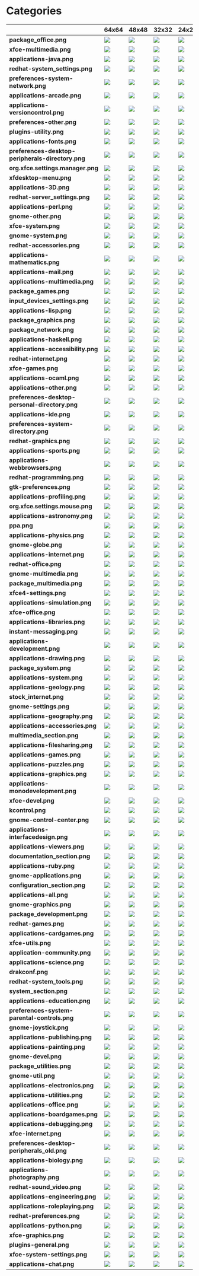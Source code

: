 # Categories

| |**64x64**|**48x48**|**32x32**|**24x24**|**22x22**|**16x16**|
|-|-|-|-|-|-|-|
|**package_office.png**|![](64/package_office.png.png)|![](48/package_office.png.png)|![](32/package_office.png.png)|![](24/package_office.png.png)|![](22/package_office.png.png)|![](16/package_office.png.png)|
|**xfce-multimedia.png**|![](64/xfce-multimedia.png.png)|![](48/xfce-multimedia.png.png)|![](32/xfce-multimedia.png.png)|![](24/xfce-multimedia.png.png)|![](22/xfce-multimedia.png.png)|![](16/xfce-multimedia.png.png)|
|**applications-java.png**|![](64/applications-java.png.png)|![](48/applications-java.png.png)|![](32/applications-java.png.png)|![](24/applications-java.png.png)|![](22/applications-java.png.png)|![](16/applications-java.png.png)|
|**redhat-system_settings.png**|![](64/redhat-system_settings.png.png)|![](48/redhat-system_settings.png.png)|![](32/redhat-system_settings.png.png)|![](24/redhat-system_settings.png.png)|![](22/redhat-system_settings.png.png)|![](16/redhat-system_settings.png.png)|
|**preferences-system-network.png**|![](64/preferences-system-network.png.png)|![](48/preferences-system-network.png.png)|![](32/preferences-system-network.png.png)|![](24/preferences-system-network.png.png)|![](22/preferences-system-network.png.png)|![](16/preferences-system-network.png.png)|
|**applications-arcade.png**|![](64/applications-arcade.png.png)|![](48/applications-arcade.png.png)|![](32/applications-arcade.png.png)|![](24/applications-arcade.png.png)|![](22/applications-arcade.png.png)|![](16/applications-arcade.png.png)|
|**applications-versioncontrol.png**|![](64/applications-versioncontrol.png.png)|![](48/applications-versioncontrol.png.png)|![](32/applications-versioncontrol.png.png)|![](24/applications-versioncontrol.png.png)|![](22/applications-versioncontrol.png.png)|![](16/applications-versioncontrol.png.png)|
|**preferences-other.png**|![](64/preferences-other.png.png)|![](48/preferences-other.png.png)|![](32/preferences-other.png.png)|![](24/preferences-other.png.png)|![](22/preferences-other.png.png)|![](16/preferences-other.png.png)|
|**plugins-utility.png**|![](64/plugins-utility.png.png)|![](48/plugins-utility.png.png)|![](32/plugins-utility.png.png)|![](24/plugins-utility.png.png)|![](22/plugins-utility.png.png)|![](16/plugins-utility.png.png)|
|**applications-fonts.png**|![](64/applications-fonts.png.png)|![](48/applications-fonts.png.png)|![](32/applications-fonts.png.png)|![](24/applications-fonts.png.png)|![](22/applications-fonts.png.png)|![](16/applications-fonts.png.png)|
|**preferences-desktop-peripherals-directory.png**|![](64/preferences-desktop-peripherals-directory.png.png)|![](48/preferences-desktop-peripherals-directory.png.png)|![](32/preferences-desktop-peripherals-directory.png.png)|![](24/preferences-desktop-peripherals-directory.png.png)|![](22/preferences-desktop-peripherals-directory.png.png)|![](16/preferences-desktop-peripherals-directory.png.png)|
|**org.xfce.settings.manager.png**|![](64/org.xfce.settings.manager.png.png)|![](48/org.xfce.settings.manager.png.png)|![](32/org.xfce.settings.manager.png.png)|![](24/org.xfce.settings.manager.png.png)|![](22/org.xfce.settings.manager.png.png)|![](16/org.xfce.settings.manager.png.png)|
|**xfdesktop-menu.png**|![](64/xfdesktop-menu.png.png)|![](48/xfdesktop-menu.png.png)|![](32/xfdesktop-menu.png.png)|![](24/xfdesktop-menu.png.png)|![](22/xfdesktop-menu.png.png)|![](16/xfdesktop-menu.png.png)|
|**applications-3D.png**|![](64/applications-3D.png.png)|![](48/applications-3D.png.png)|![](32/applications-3D.png.png)|![](24/applications-3D.png.png)|![](22/applications-3D.png.png)|![](16/applications-3D.png.png)|
|**redhat-server_settings.png**|![](64/redhat-server_settings.png.png)|![](48/redhat-server_settings.png.png)|![](32/redhat-server_settings.png.png)|![](24/redhat-server_settings.png.png)|![](22/redhat-server_settings.png.png)|![](16/redhat-server_settings.png.png)|
|**applications-perl.png**|![](64/applications-perl.png.png)|![](48/applications-perl.png.png)|![](32/applications-perl.png.png)|![](24/applications-perl.png.png)|![](22/applications-perl.png.png)|![](16/applications-perl.png.png)|
|**gnome-other.png**|![](64/gnome-other.png.png)|![](48/gnome-other.png.png)|![](32/gnome-other.png.png)|![](24/gnome-other.png.png)|![](22/gnome-other.png.png)|![](16/gnome-other.png.png)|
|**xfce-system.png**|![](64/xfce-system.png.png)|![](48/xfce-system.png.png)|![](32/xfce-system.png.png)|![](24/xfce-system.png.png)|![](22/xfce-system.png.png)|![](16/xfce-system.png.png)|
|**gnome-system.png**|![](64/gnome-system.png.png)|![](48/gnome-system.png.png)|![](32/gnome-system.png.png)|![](24/gnome-system.png.png)|![](22/gnome-system.png.png)|![](16/gnome-system.png.png)|
|**redhat-accessories.png**|![](64/redhat-accessories.png.png)|![](48/redhat-accessories.png.png)|![](32/redhat-accessories.png.png)|![](24/redhat-accessories.png.png)|![](22/redhat-accessories.png.png)|![](16/redhat-accessories.png.png)|
|**applications-mathematics.png**|![](64/applications-mathematics.png.png)|![](48/applications-mathematics.png.png)|![](32/applications-mathematics.png.png)|![](24/applications-mathematics.png.png)|![](22/applications-mathematics.png.png)|![](16/applications-mathematics.png.png)|
|**applications-mail.png**|![](64/applications-mail.png.png)|![](48/applications-mail.png.png)|![](32/applications-mail.png.png)|![](24/applications-mail.png.png)|![](22/applications-mail.png.png)|![](16/applications-mail.png.png)|
|**applications-multimedia.png**|![](64/applications-multimedia.png.png)|![](48/applications-multimedia.png.png)|![](32/applications-multimedia.png.png)|![](24/applications-multimedia.png.png)|![](22/applications-multimedia.png.png)|![](16/applications-multimedia.png.png)|
|**package_games.png**|![](64/package_games.png.png)|![](48/package_games.png.png)|![](32/package_games.png.png)|![](24/package_games.png.png)|![](22/package_games.png.png)|![](16/package_games.png.png)|
|**input_devices_settings.png**|![](64/input_devices_settings.png.png)|![](48/input_devices_settings.png.png)|![](32/input_devices_settings.png.png)|![](24/input_devices_settings.png.png)|![](22/input_devices_settings.png.png)|![](16/input_devices_settings.png.png)|
|**applications-lisp.png**|![](64/applications-lisp.png.png)|![](48/applications-lisp.png.png)|![](32/applications-lisp.png.png)|![](24/applications-lisp.png.png)|![](22/applications-lisp.png.png)|![](16/applications-lisp.png.png)|
|**package_graphics.png**|![](64/package_graphics.png.png)|![](48/package_graphics.png.png)|![](32/package_graphics.png.png)|![](24/package_graphics.png.png)|![](22/package_graphics.png.png)|![](16/package_graphics.png.png)|
|**package_network.png**|![](64/package_network.png.png)|![](48/package_network.png.png)|![](32/package_network.png.png)|![](24/package_network.png.png)|![](22/package_network.png.png)|![](16/package_network.png.png)|
|**applications-haskell.png**|![](64/applications-haskell.png.png)|![](48/applications-haskell.png.png)|![](32/applications-haskell.png.png)|![](24/applications-haskell.png.png)|![](22/applications-haskell.png.png)|![](16/applications-haskell.png.png)|
|**applications-accessibility.png**|![](64/applications-accessibility.png.png)|![](48/applications-accessibility.png.png)|![](32/applications-accessibility.png.png)|![](24/applications-accessibility.png.png)|![](22/applications-accessibility.png.png)|![](16/applications-accessibility.png.png)|
|**redhat-internet.png**|![](64/redhat-internet.png.png)|![](48/redhat-internet.png.png)|![](32/redhat-internet.png.png)|![](24/redhat-internet.png.png)|![](22/redhat-internet.png.png)|![](16/redhat-internet.png.png)|
|**xfce-games.png**|![](64/xfce-games.png.png)|![](48/xfce-games.png.png)|![](32/xfce-games.png.png)|![](24/xfce-games.png.png)|![](22/xfce-games.png.png)|![](16/xfce-games.png.png)|
|**applications-ocaml.png**|![](64/applications-ocaml.png.png)|![](48/applications-ocaml.png.png)|![](32/applications-ocaml.png.png)|![](24/applications-ocaml.png.png)|![](22/applications-ocaml.png.png)|![](16/applications-ocaml.png.png)|
|**applications-other.png**|![](64/applications-other.png.png)|![](48/applications-other.png.png)|![](32/applications-other.png.png)|![](24/applications-other.png.png)|![](22/applications-other.png.png)|![](16/applications-other.png.png)|
|**preferences-desktop-personal-directory.png**|![](64/preferences-desktop-personal-directory.png.png)|![](48/preferences-desktop-personal-directory.png.png)|![](32/preferences-desktop-personal-directory.png.png)|![](24/preferences-desktop-personal-directory.png.png)|![](22/preferences-desktop-personal-directory.png.png)|![](16/preferences-desktop-personal-directory.png.png)|
|**applications-ide.png**|![](64/applications-ide.png.png)|![](48/applications-ide.png.png)|![](32/applications-ide.png.png)|![](24/applications-ide.png.png)|![](22/applications-ide.png.png)|![](16/applications-ide.png.png)|
|**preferences-system-directory.png**|![](64/preferences-system-directory.png.png)|![](48/preferences-system-directory.png.png)|![](32/preferences-system-directory.png.png)|![](24/preferences-system-directory.png.png)|![](22/preferences-system-directory.png.png)|![](16/preferences-system-directory.png.png)|
|**redhat-graphics.png**|![](64/redhat-graphics.png.png)|![](48/redhat-graphics.png.png)|![](32/redhat-graphics.png.png)|![](24/redhat-graphics.png.png)|![](22/redhat-graphics.png.png)|![](16/redhat-graphics.png.png)|
|**applications-sports.png**|![](64/applications-sports.png.png)|![](48/applications-sports.png.png)|![](32/applications-sports.png.png)|![](24/applications-sports.png.png)|![](22/applications-sports.png.png)|![](16/applications-sports.png.png)|
|**applications-webbrowsers.png**|![](64/applications-webbrowsers.png.png)|![](48/applications-webbrowsers.png.png)|![](32/applications-webbrowsers.png.png)|![](24/applications-webbrowsers.png.png)|![](22/applications-webbrowsers.png.png)|![](16/applications-webbrowsers.png.png)|
|**redhat-programming.png**|![](64/redhat-programming.png.png)|![](48/redhat-programming.png.png)|![](32/redhat-programming.png.png)|![](24/redhat-programming.png.png)|![](22/redhat-programming.png.png)|![](16/redhat-programming.png.png)|
|**gtk-preferences.png**|![](64/gtk-preferences.png.png)|![](48/gtk-preferences.png.png)|![](32/gtk-preferences.png.png)|![](24/gtk-preferences.png.png)|![](22/gtk-preferences.png.png)|![](16/gtk-preferences.png.png)|
|**applications-profiling.png**|![](64/applications-profiling.png.png)|![](48/applications-profiling.png.png)|![](32/applications-profiling.png.png)|![](24/applications-profiling.png.png)|![](22/applications-profiling.png.png)|![](16/applications-profiling.png.png)|
|**org.xfce.settings.mouse.png**|![](64/org.xfce.settings.mouse.png.png)|![](48/org.xfce.settings.mouse.png.png)|![](32/org.xfce.settings.mouse.png.png)|![](24/org.xfce.settings.mouse.png.png)|![](22/org.xfce.settings.mouse.png.png)|![](16/org.xfce.settings.mouse.png.png)|
|**applications-astronomy.png**|![](64/applications-astronomy.png.png)|![](48/applications-astronomy.png.png)|![](32/applications-astronomy.png.png)|![](24/applications-astronomy.png.png)|![](22/applications-astronomy.png.png)|![](16/applications-astronomy.png.png)|
|**ppa.png**|![](64/ppa.png.png)|![](48/ppa.png.png)|![](32/ppa.png.png)|![](24/ppa.png.png)|![](22/ppa.png.png)|![](16/ppa.png.png)|
|**applications-physics.png**|![](64/applications-physics.png.png)|![](48/applications-physics.png.png)|![](32/applications-physics.png.png)|![](24/applications-physics.png.png)|![](22/applications-physics.png.png)|![](16/applications-physics.png.png)|
|**gnome-globe.png**|![](64/gnome-globe.png.png)|![](48/gnome-globe.png.png)|![](32/gnome-globe.png.png)|![](24/gnome-globe.png.png)|![](22/gnome-globe.png.png)|![](16/gnome-globe.png.png)|
|**applications-internet.png**|![](64/applications-internet.png.png)|![](48/applications-internet.png.png)|![](32/applications-internet.png.png)|![](24/applications-internet.png.png)|![](22/applications-internet.png.png)|![](16/applications-internet.png.png)|
|**redhat-office.png**|![](64/redhat-office.png.png)|![](48/redhat-office.png.png)|![](32/redhat-office.png.png)|![](24/redhat-office.png.png)|![](22/redhat-office.png.png)|![](16/redhat-office.png.png)|
|**gnome-multimedia.png**|![](64/gnome-multimedia.png.png)|![](48/gnome-multimedia.png.png)|![](32/gnome-multimedia.png.png)|![](24/gnome-multimedia.png.png)|![](22/gnome-multimedia.png.png)|![](16/gnome-multimedia.png.png)|
|**package_multimedia.png**|![](64/package_multimedia.png.png)|![](48/package_multimedia.png.png)|![](32/package_multimedia.png.png)|![](24/package_multimedia.png.png)|![](22/package_multimedia.png.png)|![](16/package_multimedia.png.png)|
|**xfce4-settings.png**|![](64/xfce4-settings.png.png)|![](48/xfce4-settings.png.png)|![](32/xfce4-settings.png.png)|![](24/xfce4-settings.png.png)|![](22/xfce4-settings.png.png)|![](16/xfce4-settings.png.png)|
|**applications-simulation.png**|![](64/applications-simulation.png.png)|![](48/applications-simulation.png.png)|![](32/applications-simulation.png.png)|![](24/applications-simulation.png.png)|![](22/applications-simulation.png.png)|![](16/applications-simulation.png.png)|
|**xfce-office.png**|![](64/xfce-office.png.png)|![](48/xfce-office.png.png)|![](32/xfce-office.png.png)|![](24/xfce-office.png.png)|![](22/xfce-office.png.png)|![](16/xfce-office.png.png)|
|**applications-libraries.png**|![](64/applications-libraries.png.png)|![](48/applications-libraries.png.png)|![](32/applications-libraries.png.png)|![](24/applications-libraries.png.png)|![](22/applications-libraries.png.png)|![](16/applications-libraries.png.png)|
|**instant-messaging.png**|![](64/instant-messaging.png.png)|![](48/instant-messaging.png.png)|![](32/instant-messaging.png.png)|![](24/instant-messaging.png.png)|![](22/instant-messaging.png.png)|![](16/instant-messaging.png.png)|
|**applications-development.png**|![](64/applications-development.png.png)|![](48/applications-development.png.png)|![](32/applications-development.png.png)|![](24/applications-development.png.png)|![](22/applications-development.png.png)|![](16/applications-development.png.png)|
|**applications-drawing.png**|![](64/applications-drawing.png.png)|![](48/applications-drawing.png.png)|![](32/applications-drawing.png.png)|![](24/applications-drawing.png.png)|![](22/applications-drawing.png.png)|![](16/applications-drawing.png.png)|
|**package_system.png**|![](64/package_system.png.png)|![](48/package_system.png.png)|![](32/package_system.png.png)|![](24/package_system.png.png)|![](22/package_system.png.png)|![](16/package_system.png.png)|
|**applications-system.png**|![](64/applications-system.png.png)|![](48/applications-system.png.png)|![](32/applications-system.png.png)|![](24/applications-system.png.png)|![](22/applications-system.png.png)|![](16/applications-system.png.png)|
|**applications-geology.png**|![](64/applications-geology.png.png)|![](48/applications-geology.png.png)|![](32/applications-geology.png.png)|![](24/applications-geology.png.png)|![](22/applications-geology.png.png)|![](16/applications-geology.png.png)|
|**stock_internet.png**|![](64/stock_internet.png.png)|![](48/stock_internet.png.png)|![](32/stock_internet.png.png)|![](24/stock_internet.png.png)|![](22/stock_internet.png.png)|![](16/stock_internet.png.png)|
|**gnome-settings.png**|![](64/gnome-settings.png.png)|![](48/gnome-settings.png.png)|![](32/gnome-settings.png.png)|![](24/gnome-settings.png.png)|![](22/gnome-settings.png.png)|![](16/gnome-settings.png.png)|
|**applications-geography.png**|![](64/applications-geography.png.png)|![](48/applications-geography.png.png)|![](32/applications-geography.png.png)|![](24/applications-geography.png.png)|![](22/applications-geography.png.png)|![](16/applications-geography.png.png)|
|**applications-accessories.png**|![](64/applications-accessories.png.png)|![](48/applications-accessories.png.png)|![](32/applications-accessories.png.png)|![](24/applications-accessories.png.png)|![](22/applications-accessories.png.png)|![](16/applications-accessories.png.png)|
|**multimedia_section.png**|![](64/multimedia_section.png.png)|![](48/multimedia_section.png.png)|![](32/multimedia_section.png.png)|![](24/multimedia_section.png.png)|![](22/multimedia_section.png.png)|![](16/multimedia_section.png.png)|
|**applications-filesharing.png**|![](64/applications-filesharing.png.png)|![](48/applications-filesharing.png.png)|![](32/applications-filesharing.png.png)|![](24/applications-filesharing.png.png)|![](22/applications-filesharing.png.png)|![](16/applications-filesharing.png.png)|
|**applications-games.png**|![](64/applications-games.png.png)|![](48/applications-games.png.png)|![](32/applications-games.png.png)|![](24/applications-games.png.png)|![](22/applications-games.png.png)|![](16/applications-games.png.png)|
|**applications-puzzles.png**|![](64/applications-puzzles.png.png)|![](48/applications-puzzles.png.png)|![](32/applications-puzzles.png.png)|![](24/applications-puzzles.png.png)|![](22/applications-puzzles.png.png)|![](16/applications-puzzles.png.png)|
|**applications-graphics.png**|![](64/applications-graphics.png.png)|![](48/applications-graphics.png.png)|![](32/applications-graphics.png.png)|![](24/applications-graphics.png.png)|![](22/applications-graphics.png.png)|![](16/applications-graphics.png.png)|
|**applications-monodevelopment.png**|![](64/applications-monodevelopment.png.png)|![](48/applications-monodevelopment.png.png)|![](32/applications-monodevelopment.png.png)|![](24/applications-monodevelopment.png.png)|![](22/applications-monodevelopment.png.png)|![](16/applications-monodevelopment.png.png)|
|**xfce-devel.png**|![](64/xfce-devel.png.png)|![](48/xfce-devel.png.png)|![](32/xfce-devel.png.png)|![](24/xfce-devel.png.png)|![](22/xfce-devel.png.png)|![](16/xfce-devel.png.png)|
|**kcontrol.png**|![](64/kcontrol.png.png)|![](48/kcontrol.png.png)|![](32/kcontrol.png.png)|![](24/kcontrol.png.png)|![](22/kcontrol.png.png)|![](16/kcontrol.png.png)|
|**gnome-control-center.png**|![](64/gnome-control-center.png.png)|![](48/gnome-control-center.png.png)|![](32/gnome-control-center.png.png)|![](24/gnome-control-center.png.png)|![](22/gnome-control-center.png.png)|![](16/gnome-control-center.png.png)|
|**applications-interfacedesign.png**|![](64/applications-interfacedesign.png.png)|![](48/applications-interfacedesign.png.png)|![](32/applications-interfacedesign.png.png)|![](24/applications-interfacedesign.png.png)|![](22/applications-interfacedesign.png.png)|![](16/applications-interfacedesign.png.png)|
|**applications-viewers.png**|![](64/applications-viewers.png.png)|![](48/applications-viewers.png.png)|![](32/applications-viewers.png.png)|![](24/applications-viewers.png.png)|![](22/applications-viewers.png.png)|![](16/applications-viewers.png.png)|
|**documentation_section.png**|![](64/documentation_section.png.png)|![](48/documentation_section.png.png)|![](32/documentation_section.png.png)|![](24/documentation_section.png.png)|![](22/documentation_section.png.png)|![](16/documentation_section.png.png)|
|**applications-ruby.png**|![](64/applications-ruby.png.png)|![](48/applications-ruby.png.png)|![](32/applications-ruby.png.png)|![](24/applications-ruby.png.png)|![](22/applications-ruby.png.png)|![](16/applications-ruby.png.png)|
|**gnome-applications.png**|![](64/gnome-applications.png.png)|![](48/gnome-applications.png.png)|![](32/gnome-applications.png.png)|![](24/gnome-applications.png.png)|![](22/gnome-applications.png.png)|![](16/gnome-applications.png.png)|
|**configuration_section.png**|![](64/configuration_section.png.png)|![](48/configuration_section.png.png)|![](32/configuration_section.png.png)|![](24/configuration_section.png.png)|![](22/configuration_section.png.png)|![](16/configuration_section.png.png)|
|**applications-all.png**|![](64/applications-all.png.png)|![](48/applications-all.png.png)|![](32/applications-all.png.png)|![](24/applications-all.png.png)|![](22/applications-all.png.png)|![](16/applications-all.png.png)|
|**gnome-graphics.png**|![](64/gnome-graphics.png.png)|![](48/gnome-graphics.png.png)|![](32/gnome-graphics.png.png)|![](24/gnome-graphics.png.png)|![](22/gnome-graphics.png.png)|![](16/gnome-graphics.png.png)|
|**package_development.png**|![](64/package_development.png.png)|![](48/package_development.png.png)|![](32/package_development.png.png)|![](24/package_development.png.png)|![](22/package_development.png.png)|![](16/package_development.png.png)|
|**redhat-games.png**|![](64/redhat-games.png.png)|![](48/redhat-games.png.png)|![](32/redhat-games.png.png)|![](24/redhat-games.png.png)|![](22/redhat-games.png.png)|![](16/redhat-games.png.png)|
|**applications-cardgames.png**|![](64/applications-cardgames.png.png)|![](48/applications-cardgames.png.png)|![](32/applications-cardgames.png.png)|![](24/applications-cardgames.png.png)|![](22/applications-cardgames.png.png)|![](16/applications-cardgames.png.png)|
|**xfce-utils.png**|![](64/xfce-utils.png.png)|![](48/xfce-utils.png.png)|![](32/xfce-utils.png.png)|![](24/xfce-utils.png.png)|![](22/xfce-utils.png.png)|![](16/xfce-utils.png.png)|
|**application-community.png**|![](64/application-community.png.png)|![](48/application-community.png.png)|![](32/application-community.png.png)|![](24/application-community.png.png)|![](22/application-community.png.png)|![](16/application-community.png.png)|
|**applications-science.png**|![](64/applications-science.png.png)|![](48/applications-science.png.png)|![](32/applications-science.png.png)|![](24/applications-science.png.png)|![](22/applications-science.png.png)|![](16/applications-science.png.png)|
|**drakconf.png**|![](64/drakconf.png.png)|![](48/drakconf.png.png)|![](32/drakconf.png.png)|![](24/drakconf.png.png)|![](22/drakconf.png.png)|![](16/drakconf.png.png)|
|**redhat-system_tools.png**|![](64/redhat-system_tools.png.png)|![](48/redhat-system_tools.png.png)|![](32/redhat-system_tools.png.png)|![](24/redhat-system_tools.png.png)|![](22/redhat-system_tools.png.png)|![](16/redhat-system_tools.png.png)|
|**system_section.png**|![](64/system_section.png.png)|![](48/system_section.png.png)|![](32/system_section.png.png)|![](24/system_section.png.png)|![](22/system_section.png.png)|![](16/system_section.png.png)|
|**applications-education.png**|![](64/applications-education.png.png)|![](48/applications-education.png.png)|![](32/applications-education.png.png)|![](24/applications-education.png.png)|![](22/applications-education.png.png)|![](16/applications-education.png.png)|
|**preferences-system-parental-controls.png**|![](64/preferences-system-parental-controls.png.png)|![](48/preferences-system-parental-controls.png.png)|![](32/preferences-system-parental-controls.png.png)|![](24/preferences-system-parental-controls.png.png)|![](22/preferences-system-parental-controls.png.png)|![](16/preferences-system-parental-controls.png.png)|
|**gnome-joystick.png**|![](64/gnome-joystick.png.png)|![](48/gnome-joystick.png.png)|![](32/gnome-joystick.png.png)|![](24/gnome-joystick.png.png)|![](22/gnome-joystick.png.png)|![](16/gnome-joystick.png.png)|
|**applications-publishing.png**|![](64/applications-publishing.png.png)|![](48/applications-publishing.png.png)|![](32/applications-publishing.png.png)|![](24/applications-publishing.png.png)|![](22/applications-publishing.png.png)|![](16/applications-publishing.png.png)|
|**applications-painting.png**|![](64/applications-painting.png.png)|![](48/applications-painting.png.png)|![](32/applications-painting.png.png)|![](24/applications-painting.png.png)|![](22/applications-painting.png.png)|![](16/applications-painting.png.png)|
|**gnome-devel.png**|![](64/gnome-devel.png.png)|![](48/gnome-devel.png.png)|![](32/gnome-devel.png.png)|![](24/gnome-devel.png.png)|![](22/gnome-devel.png.png)|![](16/gnome-devel.png.png)|
|**package_utilities.png**|![](64/package_utilities.png.png)|![](48/package_utilities.png.png)|![](32/package_utilities.png.png)|![](24/package_utilities.png.png)|![](22/package_utilities.png.png)|![](16/package_utilities.png.png)|
|**gnome-util.png**|![](64/gnome-util.png.png)|![](48/gnome-util.png.png)|![](32/gnome-util.png.png)|![](24/gnome-util.png.png)|![](22/gnome-util.png.png)|![](16/gnome-util.png.png)|
|**applications-electronics.png**|![](64/applications-electronics.png.png)|![](48/applications-electronics.png.png)|![](32/applications-electronics.png.png)|![](24/applications-electronics.png.png)|![](22/applications-electronics.png.png)|![](16/applications-electronics.png.png)|
|**applications-utilities.png**|![](64/applications-utilities.png.png)|![](48/applications-utilities.png.png)|![](32/applications-utilities.png.png)|![](24/applications-utilities.png.png)|![](22/applications-utilities.png.png)|![](16/applications-utilities.png.png)|
|**applications-office.png**|![](64/applications-office.png.png)|![](48/applications-office.png.png)|![](32/applications-office.png.png)|![](24/applications-office.png.png)|![](22/applications-office.png.png)|![](16/applications-office.png.png)|
|**applications-boardgames.png**|![](64/applications-boardgames.png.png)|![](48/applications-boardgames.png.png)|![](32/applications-boardgames.png.png)|![](24/applications-boardgames.png.png)|![](22/applications-boardgames.png.png)|![](16/applications-boardgames.png.png)|
|**applications-debugging.png**|![](64/applications-debugging.png.png)|![](48/applications-debugging.png.png)|![](32/applications-debugging.png.png)|![](24/applications-debugging.png.png)|![](22/applications-debugging.png.png)|![](16/applications-debugging.png.png)|
|**xfce-internet.png**|![](64/xfce-internet.png.png)|![](48/xfce-internet.png.png)|![](32/xfce-internet.png.png)|![](24/xfce-internet.png.png)|![](22/xfce-internet.png.png)|![](16/xfce-internet.png.png)|
|**preferences-desktop-peripherals_old.png**|![](64/preferences-desktop-peripherals_old.png.png)|![](48/preferences-desktop-peripherals_old.png.png)|![](32/preferences-desktop-peripherals_old.png.png)|![](24/preferences-desktop-peripherals_old.png.png)|![](22/preferences-desktop-peripherals_old.png.png)|![](16/preferences-desktop-peripherals_old.png.png)|
|**applications-biology.png**|![](64/applications-biology.png.png)|![](48/applications-biology.png.png)|![](32/applications-biology.png.png)|![](24/applications-biology.png.png)|![](22/applications-biology.png.png)|![](16/applications-biology.png.png)|
|**applications-photography.png**|![](64/applications-photography.png.png)|![](48/applications-photography.png.png)|![](32/applications-photography.png.png)|![](24/applications-photography.png.png)|![](22/applications-photography.png.png)|![](16/applications-photography.png.png)|
|**redhat-sound_video.png**|![](64/redhat-sound_video.png.png)|![](48/redhat-sound_video.png.png)|![](32/redhat-sound_video.png.png)|![](24/redhat-sound_video.png.png)|![](22/redhat-sound_video.png.png)|![](16/redhat-sound_video.png.png)|
|**applications-engineering.png**|![](64/applications-engineering.png.png)|![](48/applications-engineering.png.png)|![](32/applications-engineering.png.png)|![](24/applications-engineering.png.png)|![](22/applications-engineering.png.png)|![](16/applications-engineering.png.png)|
|**applications-roleplaying.png**|![](64/applications-roleplaying.png.png)|![](48/applications-roleplaying.png.png)|![](32/applications-roleplaying.png.png)|![](24/applications-roleplaying.png.png)|![](22/applications-roleplaying.png.png)|![](16/applications-roleplaying.png.png)|
|**redhat-preferences.png**|![](64/redhat-preferences.png.png)|![](48/redhat-preferences.png.png)|![](32/redhat-preferences.png.png)|![](24/redhat-preferences.png.png)|![](22/redhat-preferences.png.png)|![](16/redhat-preferences.png.png)|
|**applications-python.png**|![](64/applications-python.png.png)|![](48/applications-python.png.png)|![](32/applications-python.png.png)|![](24/applications-python.png.png)|![](22/applications-python.png.png)|![](16/applications-python.png.png)|
|**xfce-graphics.png**|![](64/xfce-graphics.png.png)|![](48/xfce-graphics.png.png)|![](32/xfce-graphics.png.png)|![](24/xfce-graphics.png.png)|![](22/xfce-graphics.png.png)|![](16/xfce-graphics.png.png)|
|**plugins-general.png**|![](64/plugins-general.png.png)|![](48/plugins-general.png.png)|![](32/plugins-general.png.png)|![](24/plugins-general.png.png)|![](22/plugins-general.png.png)|![](16/plugins-general.png.png)|
|**xfce-system-settings.png**|![](64/xfce-system-settings.png.png)|![](48/xfce-system-settings.png.png)|![](32/xfce-system-settings.png.png)|![](24/xfce-system-settings.png.png)|![](22/xfce-system-settings.png.png)|![](16/xfce-system-settings.png.png)|
|**applications-chat.png**|![](64/applications-chat.png.png)|![](48/applications-chat.png.png)|![](32/applications-chat.png.png)|![](24/applications-chat.png.png)|![](22/applications-chat.png.png)|![](16/applications-chat.png.png)|
